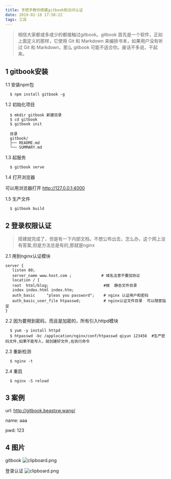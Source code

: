 ```yaml
---
title: 手把手教你搭建gitbook和访问认证
date: 2019-02-18 17:58:22
tags: 工具
---
```

> 相信大家都或多或少的都接触过gitbook。gitbook 首先是一个软件，正如上面定义的那样，它使用 Git 和 Markdown 来编排书本，如果用户没有听过 Git 和 Markdown，那么 gitbook 可能不适合你。废话不多说，干起来。

## 1 gitbook安装

1.1 安装npm包
```
  $ npm install gitbook -g
```

<!-- more -->

1.2 初始化项目
```
  $ mkdir gitbook 新建目录
  $ cd gitbook
  $ gitbook init
  
  目录
  gitbook/
  ├── README.md
  └── SUMMARY.md
```
1.3 起服务

```
  $ gitbook serve
```

1.4 打开浏览器 

   可以用浏览器打开 http://127.0.0.1:4000
   
1.5 生产文件   
```
  $ gitbook build
```


## 2 登录权限认证

> 搭建就完成了，但是有一下内部文档，不想公布出去，怎么办，这个网上没有答案,但是方法总是有的,那就是nginx

2.1 用到nginx认证模块
```
server {
   listen 80;
   server_name www.host.com ;             # 域名注意不要加协议
   location / {
   root  html/blog;                        #根  静态文件目录
   index index.html index.htm;
   auth_basic     "pleas you password";    # nginx 认证用户和密码
   auth_basic_user_file htpasswd;          # nginx认证文件目录  可以随意指定 
}
```

2.2 因为要用到密码，而且是加密的，所有引入httpd模块
```
  $ yum -y install httpd  
  $ htpasswd -bc /applocation/nginx/conf/htpasswd qiyun 123456  #生产密码文件,如果不能写入，就创建好文件,在执行命令
```
2.3 重新检测 
```
  $ nginx -t
```

2.4 重启

```
  $ nginx -S reload

```

## 3 案例 

  url: http://gitbook.beastxw.wang/

  name: aaa

  pwd: 123

## 4 图片
gitbook
![clipboard.png](https://image-static.segmentfault.com/255/149/2551497558-5c6aaaacb1083_articlex)

登录认证
![clipboard.png](https://image-static.segmentfault.com/366/811/3668114537-5c6aaa83c8ec4_articlex)
